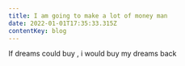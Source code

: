 ```yaml
---
title: I am going to make a lot of money man
date: 2022-01-01T17:35:33.315Z
contentKey: blog
---
```

If dreams could buy , i would buy my dreams back

